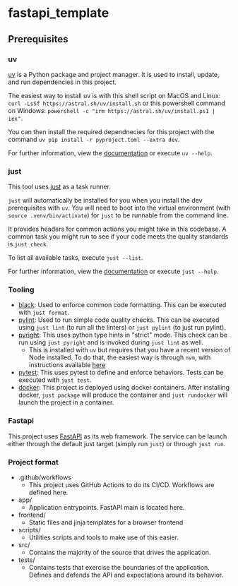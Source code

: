 # fastapi_template

## Prerequisites

### uv

[uv](https://docs.astral.sh/uv/) is a Python package and project manager. It is used to install, update, and run dependencies in this project.

The easiest way to install uv is with this shell script on MacOS and Linux: `curl -LsSf https://astral.sh/uv/install.sh` or this powershell command on Windows: `powershell -c "irm https://astral.sh/uv/install.ps1 | iex"`.

You can then install the required dependnecies for this project with the command `uv pip install -r pyproject.toml --extra dev`.

For further information, view the [documentation](https://docs.astral.sh/uv/guides/) or execute `uv --help`.

### just

This tool uses [just](https://github.com/casey/just) as a task runner.

`just` will automatically be installed for you when you install the dev prerequisites with `uv`. You will need to boot into the virtual environment (with `source .venv/bin/activate`) for `just` to be runnable from the command line.

It provides headers for common actions you might take in this codebase. A common task you might run to see if your code meets the quality standards is `just check`.

To list all available tasks, execute `just --list`.

For further information, view the [documentation](https://just.systems/man/en/) or execute `just --help`.

### Tooling

- [black](https://github.com/psf/black): Used to enforce common code formatting. This can be executed with `just format`.
- [pylint](https://pylint.readthedocs.io/en/stable/): Used to run simple code quality checks. This can be executed using `just lint` (to run all the linters) or `just pylint` (to just run pylint).
- [pyright](https://github.com/microsoft/pyright): This uses python type hints in "strict" mode. This check can be run using `just pyright` and is invoked during `just lint` as well.
  - This is installed with `uv` but requires that you have a recent version of Node installed. To do that, the easiest way is through `nvm`, with instructions available [here](https://github.com/nvm-sh/nvm?tab=readme-ovfile#installing-and-updating)
- [pytest](https://docs.pytest.org/en/stable/): This uses pytest to define and enforce behaviors. Tests can be executed with `just test`.
- [docker](https://www.docker.com): This project is deployed using docker containers. After installing docker, `just package` will produce the container and `just rundocker` will launch the project in a container.

### Fastapi

This project uses [FastAPI](https://fastapi.tiangolo.com) as its web framework. The service can be launch either through the default just target (simply run `just`) or through `just run`.

### Project format

- .github/workflows
    - This project uses GitHub Actions to do its CI/CD. Workflows are defined here.
- app/
    - Application entrypoints. FastAPI main is located here.
- frontend/
    - Static files and jinja templates for a browser frontend
- scripts/
    - Utilities scripts and tools to make use of this easier.
- src/
    - Contains the majority of the source that drives the application.
- tests/
    - Contains tests that exercise the boundaries of the application. Defines and defends the API and expectations around its behavior.
